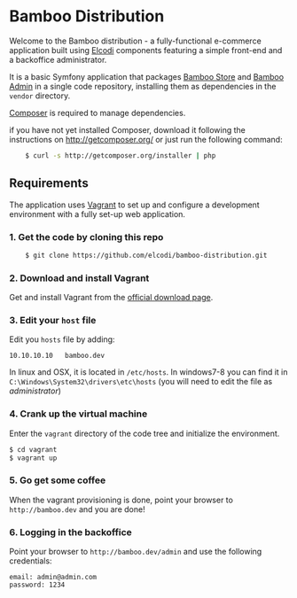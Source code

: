 Bamboo Distribution
===================

Welcome to the Bamboo distribution - a fully-functional e-commerce application built using [Elcodi](https://github.com/elcodi/elcodi) components featuring a simple front-end and a backoffice administrator.

It is a basic Symfony application that packages [Bamboo Store](https://github.com/elcodi/bamboo-store) and [Bamboo Admin](https://github.com/elcodi/bamboo-admin) in a single code repository, installing them as dependencies in the `vendor` directory.

[Composer][1] is required to manage dependencies.

if you have not yet installed Composer, download it following the instructions on
http://getcomposer.org/ or just run the following command:

```bash
    $ curl -s http://getcomposer.org/installer | php
```

Requirements
------------------

The application uses [Vagrant](http://www.vagrantup.com/) to set up and configure a development environment with a fully set-up web application.

### 1. Get the code by cloning this repo

```bash
    $ git clone https://github.com/elcodi/bamboo-distribution.git
```
### 2. Download and install Vagrant

Get and install Vagrant from the [official download page](http://www.vagrantup.com/downloads).

### 3. Edit your `host` file

Edit you `hosts` file by adding:

```
10.10.10.10   bamboo.dev
```

In linux and OSX, it is located in `/etc/hosts`. In windows7-8 you can find it in `C:\Windows\System32\drivers\etc\hosts` (you will need to edit the file as *administrator*) 
### 4. Crank up the virtual machine

Enter the `vagrant` directory of the code tree and initialize the environment.

```bash
$ cd vagrant
$ vagrant up
```

### 5. Go get some coffee

When the vagrant provisioning is done, point your browser to `http://bamboo.dev` and you are done!


### 6. Logging in the backoffice

Point your browser to `http://bamboo.dev/admin` and use the following credentials:

```
email: admin@admin.com
password: 1234
```

[1]:  http://getcomposer.org/
